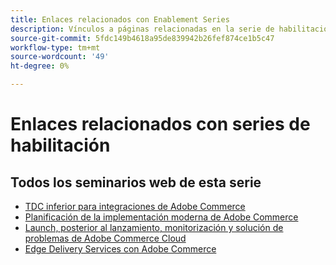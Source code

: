 ```yaml
---
title: Enlaces relacionados con Enablement Series
description: Vínculos a páginas relacionadas en la serie de habilitación
source-git-commit: 5fdc149b4618a95de839942b26fef874ce1b5c47
workflow-type: tm+mt
source-wordcount: '49'
ht-degree: 0%

---
```


# Enlaces relacionados con series de habilitación

## Todos los seminarios web de esta serie

* [TDC inferior para integraciones de Adobe Commerce](../enablement-series/lower-total-cost-of-owership-commerce-integrations.md)
* [Planificación de la implementación moderna de Adobe Commerce](../enablement-series/planning-the-modern-adobe-commerce-implementation.md)
* [Launch, posterior al lanzamiento, monitorización y solución de problemas de Adobe Commerce Cloud](../enablement-series/launch-post-launch-monitoring-and-troubleshooting.md)
* [Edge Delivery Services con Adobe Commerce](../enablement-series/edge-delivery-services-with-adobe-commerce.md)
